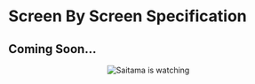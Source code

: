 # Screen By Screen Specification

## Coming Soon...

<p align="center">
  <img src="https://media.giphy.com/media/VXJWhaO7afRe/giphy.gif" alt="Saitama is watching"/>
</p>